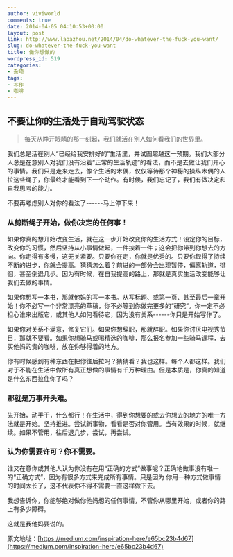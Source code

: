 ```yaml
---
author: viviworld
comments: true
date: 2014-04-05 04:10:53+00:00
layout: post
link: http://www.labazhou.net/2014/04/do-whatever-the-fuck-you-want/
slug: do-whatever-the-fuck-you-want
title: 做你想做的
wordpress_id: 519
categories:
- 杂项
tags:
- 写作
- 咖啡
---
```


## 不要让你的生活处于自动驾驶状态




<blockquote>每天从睁开眼睛的那一刻起，我们就活在别人如何看我们的世界里。</blockquote>


我们总是活在别人“已经给我安排好的”生活里，并试图超越这一预期。我们大部分人总是在意别人对我们没有沿着“正常的生活轨迹”的看法，而不是去做让我们开心的事情。我们只是走来走去，像个生活的木偶，仅仅等待那个神秘的操纵木偶的人拉这些绳子，你最终才能看到下一个动作。有时候，我们忘记了，我们有做决定和自我思考的能力。

不要再考虑别人对你的看法了------马上停下来！


### 从剪断绳子开始，做你决定的任何事！


如果你真的想开始改变生活，就在这一步开始改变你的生活方式！设定你的目标，改变你的习惯，然后坚持从小事情做起，一件挨着一件；这会把你带到你想去的方向。你走得有多慢，这无关紧要。只要你在走，你就是优秀的。只要你取得了持续不断的进步，你就会提高。猜猜怎么着？前进的一部分会出现暂停，偏离轨道，徘徊，甚至倒退几步。因为有时候，在自我提高的路上，那就是真实生活改变能够让我们去做的事情。

如果你想写一本书，那就他妈的写一本书。从写标题、或第一页、甚至最后一章开始！你不必写一个非常漂亮的草稿，你不必等到你做完更多的“研究”。你一定不必担心谁来出版它，或其他人如何看待它，因为没有关系------你只是开始写作了。

如果你对关系不满意，修复它们。如果你想辞职，那就辞职。如果你讨厌电视秀节目，那就不要看。如果你想骑马或喝精选的咖啡，那么报名参加一些骑马课程，去买他妈的贵的咖啡，放在你够得着的地方。

你有时候感到有种东西在把你往后拉吗？猜猜看？我也这样。每个人都这样。我们对于不能在生活中做所有真正想做的事情有千万种理由。但是本质是，你真的知道是什么东西拉住你了吗？


### 那就是万事开头难。


先开始，动手干，什么都行！在生活中，得到你想要的或去你想去的地方的唯一方法就是开始。坚持推进。尝试新事物，看看是否对你管用。当有效果的时候，就继续。如果不管用，往后退几步，尝试，再尝试。


### 认为你需要许可？你不需要。


谁又在意你或其他人认为你没有在用“正确的方式”做事呢？正确地做事没有唯一的“正确方式”，因为有很多方式来完成所有事情。只是因为 你用一种方式做事情的时间太长了，这不代表你不得不需要一直这样做下去。

我想告诉你，你能够绝对做你他妈想的任何事情，不管你从哪里开始，或者你的路上有多少障碍。

这就是我他妈要说的。

原文地址：[https://medium.com/inspiration-here/e65bc23b4d67](https://medium.com/inspiration-here/e65bc23b4d67)
